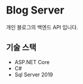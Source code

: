 Blog Server
=============

개인 블로그의 백엔드 API 입니다.

기술 스택
------------

- ASP.NET Core
- C#
- Sql Server 2019